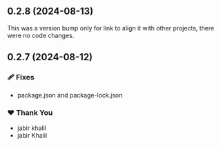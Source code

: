 ## 0.2.8 (2024-08-13)

This was a version bump only for link to align it with other projects, there were no code changes.

## 0.2.7 (2024-08-12)


### 🩹 Fixes

- package.json and package-lock.json


### ❤️  Thank You

- jabir khalil
- jabir Khalil